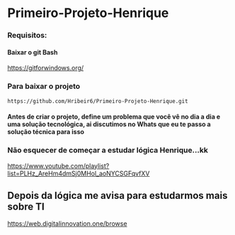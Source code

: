 # Primeiro-Projeto-Henrique

### Requisitos:
#### Baixar o git Bash
<https://gitforwindows.org/>

### Para baixar o projeto
`https://github.com/Hribeir6/Primeiro-Projeto-Henrique.git`

#### Antes de criar o projeto, define um problema que você vê no dia a dia e uma solução tecnológica, ai discutimos no Whats que eu te passo a solução técnica para isso

### Não esquecer de começar a estudar lógica Henrique...kk
<https://www.youtube.com/playlist?list=PLHz_AreHm4dmSj0MHol_aoNYCSGFqvfXV>

## Depois da lógica me avisa para estudarmos mais sobre TI
<https://web.digitalinnovation.one/browse>
